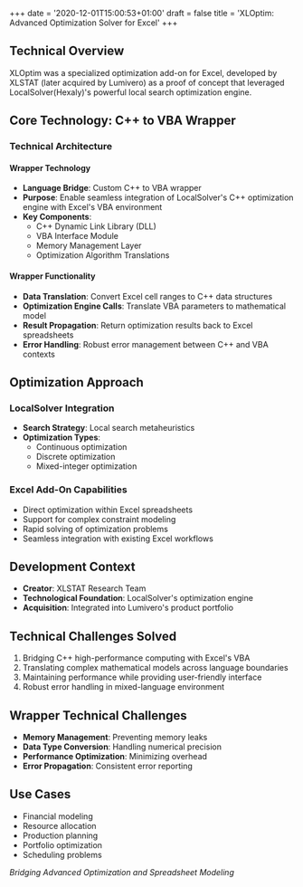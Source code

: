 +++
date = '2020-12-01T15:00:53+01:00'
draft = false
title = 'XLOptim: Advanced Optimization Solver for Excel'
+++

## Technical Overview

XLOptim was a specialized optimization add-on for Excel, developed by XLSTAT (later acquired by Lumivero) as a proof of concept that leveraged LocalSolver(Hexaly)'s powerful local search optimization engine.

## Core Technology: C++ to VBA Wrapper

### Technical Architecture

#### Wrapper Technology
- **Language Bridge**: Custom C++ to VBA wrapper
- **Purpose**: Enable seamless integration of LocalSolver's C++ optimization engine with Excel's VBA environment
- **Key Components**:
    - C++ Dynamic Link Library (DLL)
    - VBA Interface Module
    - Memory Management Layer
    - Optimization Algorithm Translations

#### Wrapper Functionality
- **Data Translation**: Convert Excel cell ranges to C++ data structures
- **Optimization Engine Calls**: Translate VBA parameters to mathematical model
- **Result Propagation**: Return optimization results back to Excel spreadsheets
- **Error Handling**: Robust error management between C++ and VBA contexts



## Optimization Approach

### LocalSolver Integration
- **Search Strategy**: Local search metaheuristics
- **Optimization Types**:
    - Continuous optimization
    - Discrete optimization
    - Mixed-integer optimization

### Excel Add-On Capabilities
- Direct optimization within Excel spreadsheets
- Support for complex constraint modeling
- Rapid solving of optimization problems
- Seamless integration with existing Excel workflows

## Development Context

- **Creator**: XLSTAT Research Team
- **Technological Foundation**: LocalSolver's optimization engine
- **Acquisition**: Integrated into Lumivero's product portfolio

## Technical Challenges Solved

1. Bridging C++ high-performance computing with Excel's VBA
2. Translating complex mathematical models across language boundaries
3. Maintaining performance while providing user-friendly interface
4. Robust error handling in mixed-language environment

## Wrapper Technical Challenges

- **Memory Management**: Preventing memory leaks
- **Data Type Conversion**: Handling numerical precision
- **Performance Optimization**: Minimizing overhead
- **Error Propagation**: Consistent error reporting

## Use Cases

- Financial modeling
- Resource allocation
- Production planning
- Portfolio optimization
- Scheduling problems


*Bridging Advanced Optimization and Spreadsheet Modeling*